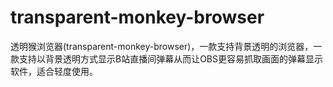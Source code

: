 # transparent-monkey-browser
透明猴浏览器(transparent-monkey-browser)，一款支持背景透明的浏览器，一款支持以背景透明方式显示B站直播间弹幕从而让OBS更容易抓取画面的弹幕显示软件，适合轻度使用。
